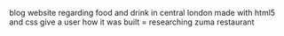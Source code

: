 blog website regarding food and drink in central london made with html5 and css
give a user
how it was built = researching zuma restaurant
